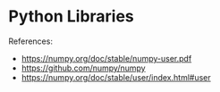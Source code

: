 # Python Libraries


References:
- https://numpy.org/doc/stable/numpy-user.pdf
- https://github.com/numpy/numpy
- https://numpy.org/doc/stable/user/index.html#user
